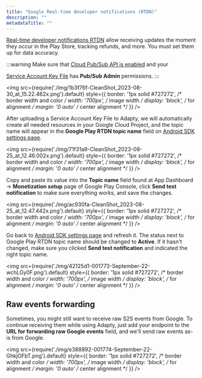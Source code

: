 ```yaml
---
title: "Google Real-time developer notifications (RTDN)"
description: ""
metadataTitle: ""
---
```


[Real-time developer notifications RTDN](https://developer.android.com/google/play/billing/rtdn-reference) allow receiving updates the moment they occur in the Play Store, tracking refunds, and more. You must set them up for data accuracy.

:::warning
Make sure that [Cloud Pub/Sub API is enabled](https://console.cloud.google.com/marketplace/product/google/pubsub.googleapis.com) and your

[Service Account Key File](service-account-key-file) has **Pub/Sub Admin** permissions.
:::


<img
  src={require('./img/1b3f76f-CleanShot_2023-08-30_at_15.22.462x.png').default}
  style={{
    border: '1px solid #727272', /* border width and color */
    width: '700px', /* image width */
    display: 'block', /* for alignment */
    margin: '0 auto' /* center alignment */
  }}
/>





After uploading a Service Account Key File to Adapty, we will automatically create all needed resources in your Google Cloud Project, and the topic name will appear in the **Google Play RTDN topic name** field on [Android SDK settings page](https://app.adapty.io/settings/android-sdk).


<img
  src={require('./img/71f31a9-CleanShot_2023-08-25_at_12.46.002x.png').default}
  style={{
    border: '1px solid #727272', /* border width and color */
    width: '700px', /* image width */
    display: 'block', /* for alignment */
    margin: '0 auto' /* center alignment */
  }}
/>





Copy and paste its value into the **Topic name** field found at App Dashboard -> **Monetization setup** page of Google Play Console, click **Send test notification** to make sure everything works, and save the changes.


<img
  src={require('./img/ac930fa-CleanShot_2023-08-25_at_12.47.442x.png').default}
  style={{
    border: '1px solid #727272', /* border width and color */
    width: '700px', /* image width */
    display: 'block', /* for alignment */
    margin: '0 auto' /* center alignment */
  }}
/>





Go back to [Android SDK settings page](https://app.adapty.io/settings/android-sdk) and refresh it. The status next to Google Play RTDN topic name should be changed to **Active**. If it hasn't changed, make sure you clicked **Send test notification** and indicated the right topic name.


<img
  src={require('./img/42125d1-001773-September-22-wchLGy0F.png').default}
  style={{
    border: '1px solid #727272', /* border width and color */
    width: '700px', /* image width */
    display: 'block', /* for alignment */
    margin: '0 auto' /* center alignment */
  }}
/>





## Raw events forwarding

Sometimes, you might still want to receive raw S2S events from Google. To continue receiving them while using Adapty, just add your endpoint to the **URL for forwarding raw Google events** field, and we'll send raw events as-is from Google.


<img
  src={require('./img/e388892-001774-September-22-GhkjOFbT.png').default}
  style={{
    border: '1px solid #727272', /* border width and color */
    width: '700px', /* image width */
    display: 'block', /* for alignment */
    margin: '0 auto' /* center alignment */
  }}
/>


